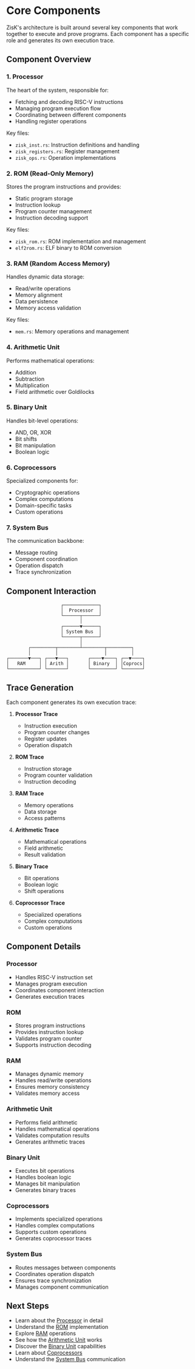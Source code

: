 # Core Components

ZisK's architecture is built around several key components that work together to execute and prove programs. Each component has a specific role and generates its own execution trace.

## Component Overview

### 1. Processor
The heart of the system, responsible for:
- Fetching and decoding RISC-V instructions
- Managing program execution flow
- Coordinating between different components
- Handling register operations

Key files:
- `zisk_inst.rs`: Instruction definitions and handling
- `zisk_registers.rs`: Register management
- `zisk_ops.rs`: Operation implementations

### 2. ROM (Read-Only Memory)
Stores the program instructions and provides:
- Static program storage
- Instruction lookup
- Program counter management
- Instruction decoding support

Key files:
- `zisk_rom.rs`: ROM implementation and management
- `elf2rom.rs`: ELF binary to ROM conversion

### 3. RAM (Random Access Memory)
Handles dynamic data storage:
- Read/write operations
- Memory alignment
- Data persistence
- Memory access validation

Key files:
- `mem.rs`: Memory operations and management

### 4. Arithmetic Unit
Performs mathematical operations:
- Addition
- Subtraction
- Multiplication
- Field arithmetic over Goldilocks

### 5. Binary Unit
Handles bit-level operations:
- AND, OR, XOR
- Bit shifts
- Bit manipulation
- Boolean logic

### 6. Coprocessors
Specialized components for:
- Cryptographic operations
- Complex computations
- Domain-specific tasks
- Custom operations

### 7. System Bus
The communication backbone:
- Message routing
- Component coordination
- Operation dispatch
- Trace synchronization

## Component Interaction

```
                    ┌─────────────┐
                    │  Processor  │
                    └──────┬──────┘
                           │
                    ┌──────▼──────┐
                    │ System Bus  │
                    └──────┬──────┘
                           │
        ┌─────────┬────────┴────────┬─────────┐
        │         │                 │         │
┌───────▼───┐ ┌───▼───┐       ┌────▼────┐ ┌──▼────┐
│   RAM     │ │ Arith │       │ Binary  │ │Coprocs│
└───────────┘ └───────┘       └─────────┘ └───────┘
```

## Trace Generation

Each component generates its own execution trace:

1. **Processor Trace**
   - Instruction execution
   - Program counter changes
   - Register updates
   - Operation dispatch

2. **ROM Trace**
   - Instruction storage
   - Program counter validation
   - Instruction decoding

3. **RAM Trace**
   - Memory operations
   - Data storage
   - Access patterns

4. **Arithmetic Trace**
   - Mathematical operations
   - Field arithmetic
   - Result validation

5. **Binary Trace**
   - Bit operations
   - Boolean logic
   - Shift operations

6. **Coprocessor Trace**
   - Specialized operations
   - Complex computations
   - Custom operations

## Component Details

### Processor
- Handles RISC-V instruction set
- Manages program execution
- Coordinates component interaction
- Generates execution traces

### ROM
- Stores program instructions
- Provides instruction lookup
- Validates program counter
- Supports instruction decoding

### RAM
- Manages dynamic memory
- Handles read/write operations
- Ensures memory consistency
- Validates memory access

### Arithmetic Unit
- Performs field arithmetic
- Handles mathematical operations
- Validates computation results
- Generates arithmetic traces

### Binary Unit
- Executes bit operations
- Handles boolean logic
- Manages bit manipulation
- Generates binary traces

### Coprocessors
- Implements specialized operations
- Handles complex computations
- Supports custom operations
- Generates coprocessor traces

### System Bus
- Routes messages between components
- Coordinates operation dispatch
- Ensures trace synchronization
- Manages component communication

## Next Steps

- Learn about the [Processor](./processor.md) in detail
- Understand the [ROM](./rom.md) implementation
- Explore [RAM](./ram.md) operations
- See how the [Arithmetic Unit](./arithmetic.md) works
- Discover the [Binary Unit](./binary.md) capabilities
- Learn about [Coprocessors](./coprocessors.md)
- Understand the [System Bus](./bus.md) communication 